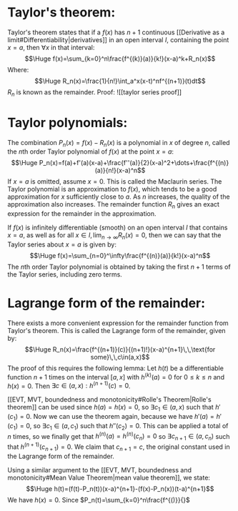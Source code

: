 
# Taylor's theorem:

Taylor's theorem states that if a $f(x)$ has $n+1$ continuous [[Derivative as a limit#Differentiability|derivatives]] in an open interval $I$, containing the point $x=a$, then $\forall x$ in that interval:$$\Huge f(x)=\sum_{k=0}^n\frac{f^{(k)}(a)}{k!}(x-a)^k+R_n(x)$$
Where:$$\Huge R_n(x)=\frac{1}{n!}\int_a^x(x-t)^nf^{(n+1)}(t)dt$$
$R_n$ is known as the remainder. Proof:
![[taylor series proof]]

# Taylor polynomials:

The combination $P_n(x)=f(x)-R_n(x)$ is a polynomial in $x$ of degree $n$, called the $n$th order Taylor polynomial of $f(x)$ at the point $x=a$:$$\Huge P_n(x)=f(a)+f'(a)(x-a)+\frac{f''(a)}{2}(x-a)^2+\dots+\frac{f^{(n)}(a)}{n!}(x-a)^n$$
If $x=a$ is omitted, assume $x=0$. This is called the Maclaurin series. The Taylor polynomial is an approximation to $f(x)$, which tends to be a good approximation for $x$ sufficiently close to $a$. As $n$ increases, the quality of the approximation also increases. The remainder function $R_n$ gives an exact expression for the remainder in the approximation.

If $f(x)$ is infinitely differentiable (smooth) on an open interval $I$ that contains $x=a$, as well as for all $x\in I,\,\lim_{n\to\infty}R_n(x)=0$, then we can say that the Taylor series about $x=a$ is given by:$$\Huge f(x)=\sum_{n=0}^\infty\frac{f^{(n)}(a)}{k!}(x-a)^n$$
The $n$th order Taylor polynomial is obtained by taking the first $n+1$ terms of the Taylor series, including zero terms.

# Lagrange form of the remainder:

There exists a more convenient expression for the remainder function from Taylor's theorem. This is called the Lagrange form of the remainder, given by:$$\Huge R_n(x)=\frac{f^{(n+1)}(c)}{(n+1)!}(x-a)^{n+1}\,\,\text{for some}\,\,c\in(a,x)$$
The proof of this requires the following lemma: Let $h(t)$ be a differentiable function $n+1$ times on the interval $[a,x]$ with $h^{(k)}(a)=0$ for $0\leq k\leq n$ and $h(x)=0$. Then $\exists c\in(a,x):h^{(n+1)}(c)=0$.

[[EVT, MVT, boundedness and monotonicity#Rolle's Theorem|Rolle's theorem]] can be used since $h(a)=h(x)=0$, so $\exists c_1\in(a,x)$ such that $h'(c_1)=0$. Now we can use the theorem again, because we have $h'(a)=h'(c_1)=0$, so $\exists c_1\in(a,c_1)$ such that $h''(c_2)=0$. This can be applied a total of $n$ times, so we finally get that $h^{(n)}(a)=h^{(n)}(c_n)=0$ so $\exists c_{n+1}\in(a,c_n)$ such that $h^{(n+1)}(c_{n+1})=0$. We claim that $c_{n+1}=c$, the original constant used in the Lagrange form of the remainder.

Using a similar argument to the [[EVT, MVT, boundedness and monotonicity#Mean Value Theorem|mean value theorem]], we state:$$\Huge h(t)=(f(t)-P_n(t))(x-a)^{n+1}-(f(x)-P_n(x))(t-a)^{n+1}$$
We have $h(x)=0$. Since $P_n(t)=\sum_{k=0}^n\frac{f^{()}}{}$